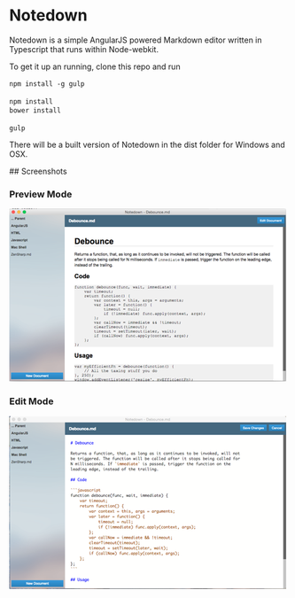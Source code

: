 # Notedown

Notedown is a simple AngularJS powered Markdown editor written in Typescript that runs within Node-webkit.

To get it up an running, clone this repo and run

```
npm install -g gulp

npm install
bower install

gulp
```

There will be a built version of Notedown in the dist folder for Windows and OSX.

## Screenshots

### Preview Mode

![Screen 2](Screenshots/Screen_002.png)

### Edit Mode

![Screen 1](Screenshots/Screen_001.png)
